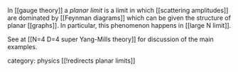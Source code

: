 

In [[gauge theory]] a _planar limit_ is a limit in which [[scattering amplitudes]] are dominated by [[Feynman diagrams]] which can be given the structure of planar [[graphs]].
In particular, this phenomenon happens in [[large N limit]].

See at [[N=4 D=4 super Yang-Mills theory]] for discussion of the main examples.

category: physics
[[!redirects planar limits]]



